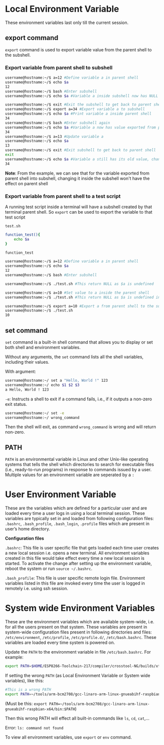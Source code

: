 # Local Environment Variable

These environment variables last only till the current session.

## export command

``export`` command is used to export variable value from the parent shell to the subshell.

### Export variable from parent shell to subshell

```sh
username@hostname:~/$ a=12 #Define variable a in parent shell
username@hostname:~/$ echo $a 
12
username@hostname:~/$ bash #Enter subshell
username@hostname:~/$ echo $a #Variable a inside subshell now has NULL value

username@hostname:~/$ exit #Exit the subshell to get back to parent shell
username@hostname:~/$ export a=34 #Export variable a to subshell
username@hostname:~/$ echo $a #Print variable a inside parent shell
34
username@hostname:~/$ bash #Enter subshell again
username@hostname:~/$ echo $a #Variable a now has value exported from parent shell
34
username@hostname:~/$ a=13 #Update variable a
username@hostname:~/$ echo $a
13
username@hostname:~/$ exit #Exit subshell to get back to parent shell
exit
username@hostname:~/$ echo $a #Variable a still has its old value, changing it inside the subshell won't take effect
34
```
**Note**: From the example, we can see that for the variable exported from parent shell into subshell, changing it inside the subshell won't have the effect on parent shell

### Export variable from parent shell to a test script

A running test script inside a terminal will have a subshell created by that terminal parent shell. So ``export`` can be used to export the variable to that test script

``test.sh``

```sh
function_test(){
    echo $a
}

function_test
```

```sh
username@hostname:~/$ a=12 #Define variable a in parent shell
username@hostname:~/$ echo $a 
12
username@hostname:~/$ bash #Enter subshell
```

```sh
username@hostname:~/$ ./test.sh #This return NULL as $a is undefined

username@hostname:~/$ a=10 #Set value to a inside the parent shell
username@hostname:~/$ ./test.sh #This return NULL as $a is undefined inside the subshell

username@hostname:~/$ export a=10 #Export a from parent shell to the subshell
username@hostname:~/$ ./test.sh
10
```

## set command

``set`` command is a built-in shell command that allows you to display or set both shell and environment variables.

Without any arguments, the ``set`` command lists all the shell variables, including their values.

With argument:

```sh
username@hostname:~/ set a "Hello, World !" 123
username@hostname:~/ echo $1 $2 $3
a Hello, World ! 123
```

``-e``: Instructs a shell to exit if a command fails, i.e., if it outputs a non-zero exit status.

```sh
username@hostname:~/ set -e
username@hostname:~/ wrong_command
```

Then the shell will exit, as command ``wrong_command`` is wrong and will return non-zero.

## PATH

``PATH`` is an environmental variable in Linux and other Unix-like operating systems that tells the shell which directories to search for executable files (i.e., ready-to-run programs) in response to commands issued by a user. Multiple values for an environment variable are seperated by a ``:``

# User Environment Variable

These are the variables which are defined for a particular user and are loaded every time a user logs in using a local terminal session. These variables are typically set in and loaded from following configuration files: ``.bashrc``, ``.bash_profile``, ``.bash_login``, ``.profile`` files which are present in user’s home directory.

**Configuration files**

``.bashrc``:  This file is user specific file that gets loaded each time user creates a new local session i.e. opens a new terminal. All environment variables created in this file would take effect every time a new local session is started. To activate the change after setting up the environment variable, reboot the system or run ``source ~/.bashrc``.

``.bash_profile``: This file is user specific remote login file. Environment variables listed in this file are invoked every time the user is logged in remotely i.e. using ssh session. 

# System wide Environment Variables

These are the environment variables which are available system-wide, i.e. for all the users present on that system. These variables are present in system-wide configuration files present in following directories and files: ``/etc/environment``, ``/etc/profile``, ``/etc/profile.d/``, ``/etc/bash.bashrc``. These variables are loaded every time system is powered on.

Update the ``PATH`` to the environment variable in file ``/etc/bash.bashrc``. For example:

```sh
export PATH=$HOME/ESP8266-Toolchain-217/compiler/crosstool-NG/builds/xtensa-lx106-elf/bin:$PATH
```

If setting the wrong ``PATH`` (as Local Environment Variable or System wide variables), like this:

```sh
#This is a wrong PATH
export PATH=~/tools/arm-bcm2708/gcc-linaro-arm-linux-gnueabihf-raspbian-x64/
```

(Must be this: ``export PATH=~/tools/arm-bcm2708/gcc-linaro-arm-linux-gnueabihf-raspbian-x64/bin:$PATH``)

Then this wrong PATH will effect all built-in commands like ``ls``, ``cd``, ``cat``,... 

Error: ``ls: command not found``

To view all environment variables, use ``export`` or ``env`` command.
